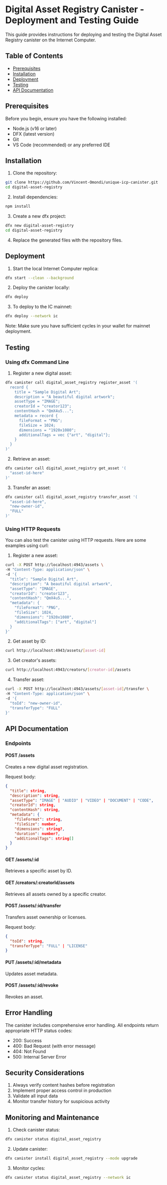 # Digital Asset Registry Canister - Deployment and Testing Guide

This guide provides instructions for deploying and testing the Digital Asset Registry canister on the Internet Computer.

## Table of Contents
- [Prerequisites](#prerequisites)
- [Installation](#installation)
- [Deployment](#deployment)
- [Testing](#testing)
- [API Documentation](#api-documentation)

## Prerequisites

Before you begin, ensure you have the following installed:
- Node.js (v16 or later)
- DFX (latest version)
- Git
- VS Code (recommended) or any preferred IDE

## Installation

1. Clone the repository:
```bash
git clone https://github.com/Vincent-Omondi/unique-icp-canister.git
cd digital-asset-registry
```

2. Install dependencies:
```bash
npm install
```

3. Create a new dfx project:
```bash
dfx new digital-asset-registry
cd digital-asset-registry
```

4. Replace the generated files with the repository files.

## Deployment

1. Start the local Internet Computer replica:
```bash
dfx start --clean --background
```

2. Deploy the canister locally:
```bash
dfx deploy
```

3. To deploy to the IC mainnet:
```bash
dfx deploy --network ic
```

Note: Make sure you have sufficient cycles in your wallet for mainnet deployment.

## Testing

### Using dfx Command Line

1. Register a new digital asset:
```bash
dfx canister call digital_asset_registry register_asset '(
  record {
    title = "Sample Digital Art";
    description = "A beautiful digital artwork";
    assetType = "IMAGE";
    creatorId = "creator123";
    contentHash = "QmX4u5...";
    metadata = record {
      fileFormat = "PNG";
      fileSize = 1024;
      dimensions = "1920x1080";
      additionalTags = vec {"art", "digital"};
    }
  }
)'
```

2. Retrieve an asset:
```bash
dfx canister call digital_asset_registry get_asset '(
  "asset-id-here"
)'
```

3. Transfer an asset:
```bash
dfx canister call digital_asset_registry transfer_asset '(
  "asset-id-here",
  "new-owner-id",
  "FULL"
)'
```

### Using HTTP Requests

You can also test the canister using HTTP requests. Here are some examples using curl:

1. Register a new asset:
```bash
curl -X POST http://localhost:4943/assets \
-H "Content-Type: application/json" \
-d '{
  "title": "Sample Digital Art",
  "description": "A beautiful digital artwork",
  "assetType": "IMAGE",
  "creatorId": "creator123",
  "contentHash": "QmX4u5...",
  "metadata": {
    "fileFormat": "PNG",
    "fileSize": 1024,
    "dimensions": "1920x1080",
    "additionalTags": ["art", "digital"]
  }
}'
```

2. Get asset by ID:
```bash
curl http://localhost:4943/assets/[asset-id]
```

3. Get creator's assets:
```bash
curl http://localhost:4943/creators/[creator-id]/assets
```

4. Transfer asset:
```bash
curl -X POST http://localhost:4943/assets/[asset-id]/transfer \
-H "Content-Type: application/json" \
-d '{
  "toId": "new-owner-id",
  "transferType": "FULL"
}'
```

## API Documentation

### Endpoints

#### POST /assets
Creates a new digital asset registration.

Request body:
```json
{
  "title": string,
  "description": string,
  "assetType": "IMAGE" | "AUDIO" | "VIDEO" | "DOCUMENT" | "CODE",
  "creatorId": string,
  "contentHash": string,
  "metadata": {
    "fileFormat": string,
    "fileSize": number,
    "dimensions": string?,
    "duration": number?,
    "additionalTags": string[]
  }
}
```

#### GET /assets/:id
Retrieves a specific asset by ID.

#### GET /creators/:creatorId/assets
Retrieves all assets owned by a specific creator.

#### POST /assets/:id/transfer
Transfers asset ownership or licenses.

Request body:
```json
{
  "toId": string,
  "transferType": "FULL" | "LICENSE"
}
```

#### PUT /assets/:id/metadata
Updates asset metadata.

#### POST /assets/:id/revoke
Revokes an asset.

## Error Handling

The canister includes comprehensive error handling. All endpoints return appropriate HTTP status codes:
- 200: Success
- 400: Bad Request (with error message)
- 404: Not Found
- 500: Internal Server Error

## Security Considerations

1. Always verify content hashes before registration
2. Implement proper access control in production
3. Validate all input data
4. Monitor transfer history for suspicious activity

## Monitoring and Maintenance

1. Check canister status:
```bash
dfx canister status digital_asset_registry
```

2. Update canister:
```bash
dfx canister install digital_asset_registry --mode upgrade
```

3. Monitor cycles:
```bash
dfx canister status digital_asset_registry --network ic
```
